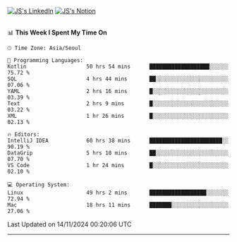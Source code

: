 
[![JS's LinkedIn](https://img.shields.io/badge/LinkedIn-blue?style=for-the-badge&logo=linkedin)](https://www.linkedin.com/in/jaeseung-lee-5a2a32139/) 
[![JS's Notion](https://img.shields.io/badge/Notion-black?style=for-the-badge&logo=notion)](https://bit.ly/ljswiki1) <br><br>
<!-- ![JS's GitHub stats](https://github-readme-stats-lemon-five.vercel.app/api?username=tkxkd0159&hide=contribs,prs,stars,issues&show_icons=true&theme=react&include_all_commits=true)   -->
<!-- ![Top Langs](https://github-readme-stats-lemon-five.vercel.app/api/top-langs/?username=tkxkd0159&layout=compact&hide=jupyter%20notebook,scss,html,css&langs_count=10)  -->


<!--START_SECTION:waka-->
📊 **This Week I Spent My Time On** 

```text
🕑︎ Time Zone: Asia/Seoul

💬 Programming Languages: 
Kotlin                   50 hrs 54 mins      ███████████████████░░░░░░   75.72 % 
SQL                      4 hrs 44 mins       ██░░░░░░░░░░░░░░░░░░░░░░░   07.06 % 
YAML                     2 hrs 16 mins       █░░░░░░░░░░░░░░░░░░░░░░░░   03.39 % 
Text                     2 hrs 9 mins        █░░░░░░░░░░░░░░░░░░░░░░░░   03.22 % 
XML                      1 hr 26 mins        █░░░░░░░░░░░░░░░░░░░░░░░░   02.13 % 

🔥 Editors: 
IntelliJ IDEA            60 hrs 38 mins      ███████████████████████░░   90.19 % 
DataGrip                 5 hrs 10 mins       ██░░░░░░░░░░░░░░░░░░░░░░░   07.70 % 
VS Code                  1 hr 24 mins        █░░░░░░░░░░░░░░░░░░░░░░░░   02.10 % 

💻 Operating System: 
Linux                    49 hrs 2 mins       ██████████████████░░░░░░░   72.94 % 
Mac                      18 hrs 11 mins      ███████░░░░░░░░░░░░░░░░░░   27.06 % 
```


 Last Updated on 14/11/2024 00:20:06 UTC
<!--END_SECTION:waka-->

---
<!---
<a href="https://github.com/tkxkd0159/books">
  <img align="center" src="https://github-readme-stats-lemon-five.vercel.app/api/pin/?username=tkxkd0159&repo=books&theme=react" />
</a>
-->

<!---
- 🔭 I’m currently working on ...
- 🌱 I’m currently learning blockchain and distributed network
- 👯 I’m looking to collaborate on ...
- 🤔 I’m looking for help with ...
- 💬 Ask me about ...
- 📫 How to reach me: ...
- 😄 Pronouns: ...
- ⚡ Fun fact: ...
-->
